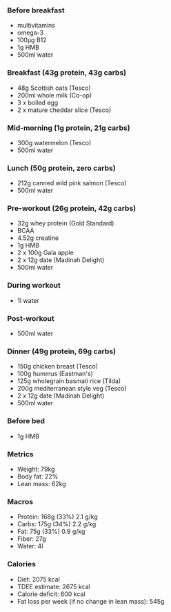 ### Before breakfast

- multivitamins
- omega-3
- 100μg B12
- 1g HMB
- 500ml water

### Breakfast (43g protein, 43g carbs)

- 48g Scottish oats (Tesco)
- 200ml whole milk (Co-op)
- 3 x boiled egg
- 2 x mature cheddar slice (Tesco)

### Mid-morning (1g protein, 21g carbs)

- 300g watermelon (Tesco)
- 500ml water

### Lunch (50g protein, zero carbs)

- 212g canned wild pink salmon (Tesco)
- 500ml water

### Pre-workout (26g protein, 42g carbs)

- 32g whey protein (Gold Standard)
- BCAA
- 4.52g creatine
- 1g HMB
- 2 x 100g Gala apple
- 2 x 12g date (Madinah Delight)
- 500ml water

### During workout

- 1l water

### Post-workout

- 500ml water

### Dinner (49g protein, 69g carbs)

- 150g chicken breast (Tesco)
- 100g hummus (Eastman's)
- 125g wholegrain basmati rice (Tilda)
- 200g mediterranean style veg (Tesco)
- 2 x 12g date (Madinah Delight)
- 500ml water

### Before bed

- 1g HMB

### Metrics

- Weight: 79kg
- Body fat: 22%
- Lean mass: 62kg

### Macros

- Protein: 168g (33%) 2.1 g/kg
- Carbs: 175g (34%) 2.2 g/kg
- Fat: 75g (33%) 0.9 g/kg
- Fiber: 27g
- Water: 4l

### Calories

- Diet: 2075 kcal
- TDEE estimate: 2675 kcal
- Calorie deficit: 600 kcal
- Fat loss per week (if no change in lean mass): 545g